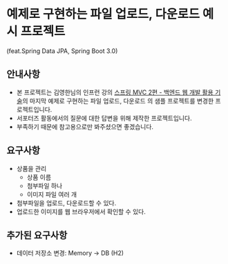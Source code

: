 # 예제로 구현하는 파일 업로드, 다운로드 예시 프로젝트 
(feat.Spring Data JPA, Spring Boot 3.0)

## 안내사항
- 본 프로젝트는 김영한님의 인프런 강의 [스프링 MVC 2편 - 백엔드 웹 개발 활용 기술](https://www.inflearn.com/course/%EC%8A%A4%ED%94%84%EB%A7%81-mvc-2)의 마지막 예제로 구현하는 파일 업로드, 다운로드 의 샘플 프로젝트를 변경한 프로젝트입니다.
- 서포터즈 활동에서의 질문에 대한 답변을 위해 제작한 프로젝트입니다. 
- 부족하기 때문에 참고용으로만 봐주셨으면 좋겠습니다. 

## 요구사항
- 상품을 관리 
  - 상품 이름
  - 첨부파일 하나
  - 이미지 파일 여러 개
- 첨부파일을 업로드, 다운로드할 수 있다.
- 업로드한 이미지를 웹 브라우저에서 확인할 수 있다.

## 추가된 요구사항
- 데이터 저장소 변경: Memory -> DB (H2)
